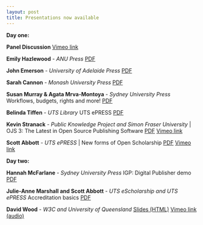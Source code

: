 ```yaml
---
layout: post
title: Presentations now available
---
```


**Day one:**
 
 
**Panel Discussion** [Vimeo link](https://vimeo.com/229812407)

**Emily Hazlewood** - *ANU Press*
[PDF](https://github.com/CAULPublishing-x/CAULPublishing-X.github.io/raw/master/Hazlewood_ANU_CAUL_2017.pdf)

**John Emerson** - *University of Adelaide Press*
[PDF](https://github.com/CAULPublishing-x/CAULPublishing-X.github.io/raw/master/JohnEmerson_UniversityofAdelaidePress.pdf)

**Sarah Cannon** - *Monash University Press*
[PDF](https://github.com/CAULPublishing-x/CAULPublishing-X.github.io/raw/master/Cannon_Hollier_MonashUniversityPublishing.pdf)

**Susan Murray & Agata Mrva-Montoya** - *Sydney University Press* Workflows, budgets, rights and more!
[PDF](https://github.com/CAULPublishing-x/CAULPublishing-X.github.io/raw/master/CAULX2017SydneyUniversityPress-cc-by-nc-nd.pdf) 

**Belinda Tiffen** - *UTS Library* UTS ePRESS
[PDF](https://github.com/CAULPublishing-x/CAULPublishing-X.github.io/raw/master/ePRESS_presentation_2017-cc-by-nc-nd.pdf)

**Kevin Stranack** - *Public Knowledge Project and Simon Fraser University* |
OJS 3: The Latest in Open Source Publishing Software [PDF](https://github.com/CAULPublishing-x/CAULPublishing-X.github.io/raw/master/K_Stranack_OJS3_VirtualWorkshop_CAUL.pdf) [Vimeo link](https://vimeo.com/230550148)

**Scott Abbott** - *UTS ePRESS*
| New forms of Open Scholarship [PDF](https://github.com/CAULPublishing-x/CAULPublishing-X.github.io/raw/master/S_ABBOTT_Future_of_Schol_Comm_CAULPUBX2017.pdf)   [Vimeo link](https://vimeo.com/230405790) 
 
  
 
**Day two:**
 
 
**Hannah McFarlane** - *Sydney University Press* IGP: Digital Publisher demo
[PDF](https://github.com/CAULPublishing-x/CAULPublishing-X.github.io/raw/master/McFarlane_IGP-cc-by-nc-sa.pdf) 

**Julie-Anne Marshall and Scott Abbott** - *UTS eScholarship and UTS ePRESS* Accreditation basics
[PDF](https://github.com/CAULPublishing-x/CAULPublishing-X.github.io/raw/master/UTSePRESS_Accreditation-cc-by-nc-nd.pdf) 

**David Wood** - *W3C and University of Queensland*
[Slides (HTML)](https://prototypo.github.io/2017/CAUL-20170712/slides/index.html)
[Vimeo link (audio)](https://vimeo.com/231497363)


